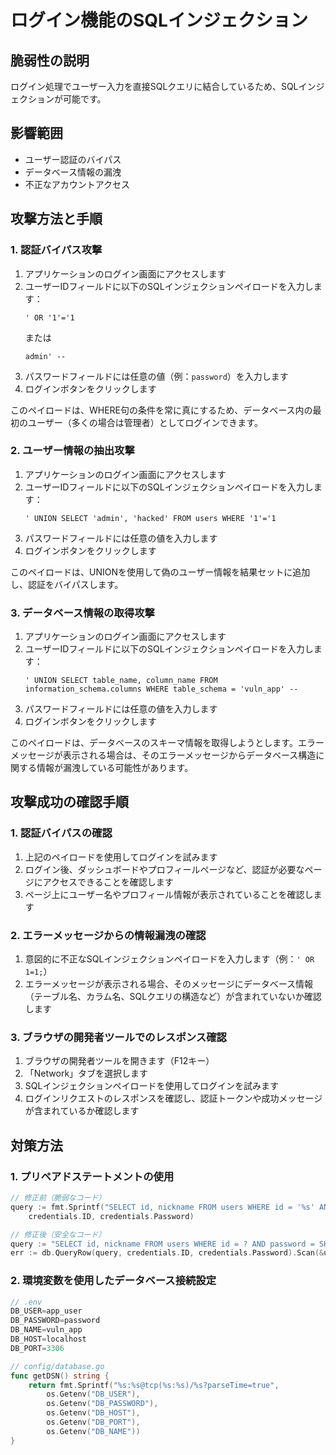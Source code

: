 # ログイン機能のSQLインジェクション

## 脆弱性の説明
ログイン処理でユーザー入力を直接SQLクエリに結合しているため、SQLインジェクションが可能です。

## 影響範囲
- ユーザー認証のバイパス
- データベース情報の漏洩
- 不正なアカウントアクセス

## 攻撃方法と手順

### 1. 認証バイパス攻撃

1. アプリケーションのログイン画面にアクセスします
2. ユーザーIDフィールドに以下のSQLインジェクションペイロードを入力します：
   ```
   ' OR '1'='1
   ```
   または
   ```
   admin' --
   ```
3. パスワードフィールドには任意の値（例：`password`）を入力します
4. ログインボタンをクリックします

このペイロードは、WHERE句の条件を常に真にするため、データベース内の最初のユーザー（多くの場合は管理者）としてログインできます。

### 2. ユーザー情報の抽出攻撃

1. アプリケーションのログイン画面にアクセスします
2. ユーザーIDフィールドに以下のSQLインジェクションペイロードを入力します：
   ```
   ' UNION SELECT 'admin', 'hacked' FROM users WHERE '1'='1
   ```
3. パスワードフィールドには任意の値を入力します
4. ログインボタンをクリックします

このペイロードは、UNIONを使用して偽のユーザー情報を結果セットに追加し、認証をバイパスします。

### 3. データベース情報の取得攻撃

1. アプリケーションのログイン画面にアクセスします
2. ユーザーIDフィールドに以下のSQLインジェクションペイロードを入力します：
   ```
   ' UNION SELECT table_name, column_name FROM information_schema.columns WHERE table_schema = 'vuln_app' --
   ```
3. パスワードフィールドには任意の値を入力します
4. ログインボタンをクリックします

このペイロードは、データベースのスキーマ情報を取得しようとします。エラーメッセージが表示される場合は、そのエラーメッセージからデータベース構造に関する情報が漏洩している可能性があります。

## 攻撃成功の確認手順

### 1. 認証バイパスの確認

1. 上記のペイロードを使用してログインを試みます
2. ログイン後、ダッシュボードやプロフィールページなど、認証が必要なページにアクセスできることを確認します
3. ページ上にユーザー名やプロフィール情報が表示されていることを確認します

### 2. エラーメッセージからの情報漏洩の確認

1. 意図的に不正なSQLインジェクションペイロードを入力します（例：`' OR 1=1;`）
2. エラーメッセージが表示される場合、そのメッセージにデータベース情報（テーブル名、カラム名、SQLクエリの構造など）が含まれていないか確認します

### 3. ブラウザの開発者ツールでのレスポンス確認

1. ブラウザの開発者ツールを開きます（F12キー）
2. 「Network」タブを選択します
3. SQLインジェクションペイロードを使用してログインを試みます
4. ログインリクエストのレスポンスを確認し、認証トークンや成功メッセージが含まれているか確認します

## 対策方法
### 1. プリペアドステートメントの使用
```go
// 修正前（脆弱なコード）
query := fmt.Sprintf("SELECT id, nickname FROM users WHERE id = '%s' AND password = SHA2('%s', 256)", 
    credentials.ID, credentials.Password)

// 修正後（安全なコード）
query := "SELECT id, nickname FROM users WHERE id = ? AND password = SHA2(?, 256)"
err := db.QueryRow(query, credentials.ID, credentials.Password).Scan(&user.ID, &user.Nickname)
```

### 2. 環境変数を使用したデータベース接続設定
```go
// .env
DB_USER=app_user
DB_PASSWORD=password
DB_NAME=vuln_app
DB_HOST=localhost
DB_PORT=3306

// config/database.go
func getDSN() string {
    return fmt.Sprintf("%s:%s@tcp(%s:%s)/%s?parseTime=true",
        os.Getenv("DB_USER"),
        os.Getenv("DB_PASSWORD"),
        os.Getenv("DB_HOST"),
        os.Getenv("DB_PORT"),
        os.Getenv("DB_NAME"))
}
```
